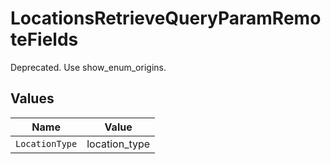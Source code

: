 # LocationsRetrieveQueryParamRemoteFields

Deprecated. Use show_enum_origins.


## Values

| Name           | Value          |
| -------------- | -------------- |
| `LocationType` | location_type  |